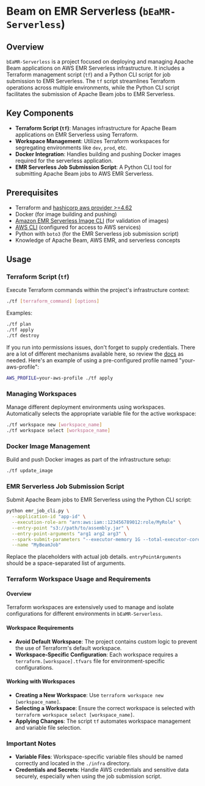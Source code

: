 # Beam on EMR Serverless (`bEaMR-Serverless`)

## Overview

`bEaMR-Serverless` is a project focused on deploying and managing Apache Beam applications on AWS EMR Serverless infrastructure. It includes a Terraform management script (`tf`) and a Python CLI script for job submission to EMR Serverless. The `tf` script streamlines Terraform operations across multiple environments, while the Python CLI script facilitates the submission of Apache Beam jobs to EMR Serverless.

## Key Components

- **Terraform Script (`tf`)**: Manages infrastructure for Apache Beam applications on EMR Serverless using Terraform.
- **Workspace Management**: Utilizes Terraform workspaces for segregating environments like `dev`, `prod`, etc.
- **Docker Integration**: Handles building and pushing Docker images required for the serverless application.
- **EMR Serverless Job Submission Script**: A Python CLI tool for submitting Apache Beam jobs to AWS EMR Serverless.

## Prerequisites

- Terraform and [hashicorp aws provider >=4.62](https://registry.terraform.io/providers/hashicorp/aws/latest/docs)
- Docker (for image building and pushing)
- [Amazon EMR Serverless Image CLI](https://github.com/awslabs/amazon-emr-serverless-image-cli) (for validation of images)
- [AWS CLI](https://aws.amazon.com/cli/) (configured for access to AWS services)
- Python with `boto3` (for the EMR Serverless job submission script)
- Knowledge of Apache Beam, AWS EMR, and serverless concepts

## Usage

### Terraform Script (`tf`)

Execute Terraform commands within the project's infrastructure context:

```bash
./tf [terraform_command] [options]
```

Examples:

```bash
./tf plan
./tf apply
./tf destroy
```

If you run into permissions issues, don't forget to supply credentials. There are a lot of different mechanisms available here, so review the [docs](https://docs.aws.amazon.com/cli/latest/userguide/cli-chap-authentication.html) as needed. Here's an example of using a pre-configured profile named "your-aws-profile":

```bash
AWS_PROFILE=your-aws-profile ./tf apply
```

### Managing Workspaces

Manage different deployment environments using workspaces. Automatically selects the appropriate variable file for the active workspace:

```bash
./tf workspace new [workspace_name]
./tf workspace select [workspace_name]
```

### Docker Image Management

Build and push Docker images as part of the infrastructure setup:

```bash
./tf update_image
```

### EMR Serverless Job Submission Script

Submit Apache Beam jobs to EMR Serverless using the Python CLI script:

```bash
python emr_job_cli.py \
  --application-id "app-id" \
  --execution-role-arn "arn:aws:iam::123456789012:role/MyRole" \
  --entry-point "s3://path/to/assembly.jar" \
  --entry-point-arguments "arg1 arg2 arg3" \
  --spark-submit-parameters "--executor-memory 1G --total-executor-cores 2" \
  --name "MyBeamJob"
```

Replace the placeholders with actual job details. `entryPointArguments` should be a space-separated list of arguments.

### Terraform Workspace Usage and Requirements

#### Overview

Terraform workspaces are extensively used to manage and isolate configurations for different environments in `bEaMR-Serverless`. 

#### Workspace Requirements

- **Avoid Default Workspace**: The project contains custom logic to prevent the use of Terraform's default workspace.
- **Workspace-Specific Configuration**: Each workspace requires a `terraform.[workspace].tfvars` file for environment-specific configurations.

#### Working with Workspaces

- **Creating a New Workspace**: Use `terraform workspace new [workspace_name]`.
- **Selecting a Workspace**: Ensure the correct workspace is selected with `terraform workspace select [workspace_name]`.
- **Applying Changes**: The script `tf` automates workspace management and variable file selection.

### Important Notes

- **Variable Files**: Workspace-specific variable files should be named correctly and located in the `./infra` directory.
- **Credentials and Secrets**: Handle AWS credentials and sensitive data securely, especially when using the job submission script.